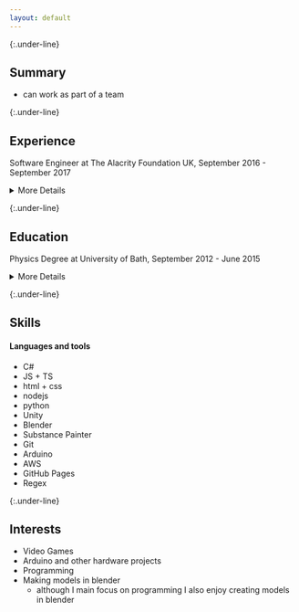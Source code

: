 ```yaml
---
layout: default
---
```


{:.under-line}
## Summary

- can work as part of a team

{:.under-line}
## Experience
<!-- 
- Indie game projects
- year as Alacrity, creating prototypes for projects. -->

Software Engineer at The Alacrity Foundation UK, September 2016 - September 2017

<details>
  <summary class="bold-summary">More Details</summary>

<p>
The Alacrity Foundation is an educational charity. Alacrity offers a year long programme that provides graduates with practical business training and software skills .
</p>

<p>
While I was at Alacrity I was part of a 5 man team. The team was tasked with prototyping various ideas with the hopes of finding a viable business. The main project involved creating conversational interfaces for data input. My main focus was back-end development, server deployment and managing other AWS services. This project was written with Typescript and  NodeJs. 
</p>

<p>
During my time at Alacrity I was able to gained many skills:
- teamwork
- Write clean and readable code
- third

</p>
</details>

{:.under-line}
## Education

Physics Degree at University of Bath, September 2012 - June 2015

<details>
  <summary class="bold-summary">More Details</summary>
  <p>   
  I chose to do Physics degree as I have an interest in how the natural work works. Taking this degree also allowed me to improve many skills, including mathematics and problem solving. During my 2nd and 3rd years I started programming using C# and python.
  </p>

  <p>   
  In the second year I did basic programming logic, a small amount of C and learnt about pseudo code. In my third year I did 2 simulation projects. I had to change a c# simulations to test different properties of the system. 
  </p>

  <p>   
  For my final year project I had to create a program to process image of the sun to detect sungrazing comets. I used python for this project. To detect the comets I had to locate groups of pixels that had the correct movement patterns. One challenge was filtering out false positives created by random noise in the images. 
  </p>
</details>

{:.under-line}
## Skills

#### Languages and tools

- C#
- JS + TS
- html + css
- nodejs
- python
- Unity
- Blender
- Substance Painter
- Git
- Arduino 
- AWS
- GitHub Pages 
- Regex


{:.under-line}
## Interests

- Video Games
- Arduino and other hardware projects
- Programming
- Making models in blender
  - although I main focus on programming I also enjoy creating models in blender